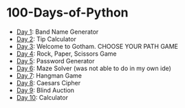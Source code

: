 ﻿# 100-Days-of-Python

- [Day 1](Day_1): Band Name Generator
- [Day 2](Day_2): Tip Calculator
- [Day 3](Day_3): Welcome to Gotham. CHOOSE YOUR PATH GAME
- [Day 4](Day_4): Rock, Paper, Scissors Game
- [Day 5](Day_5): Password Generator
- [Day 6](Day_6): Maze Solver (was not able to do in my own ide)
- [Day 7](Day_7): Hangman Game
- [Day 8](Day_8): Caesars Cipher
- [Day 9](Day_9): Blind Auction
- [Day 10](Day_10): Calculator